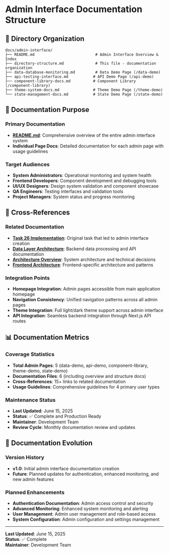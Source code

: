 # Admin Interface Documentation Structure

## 📁 **Directory Organization**

```
docs/admin-interface/
├── README.md                           # Admin Interface Overview & Index
├── directory-structure.md              # This file - documentation organization
├── data-database-monitoring.md         # Data Demo Page (/data-demo)
├── api-testing-interface.md           # API Demo Page (/api-demo)
├── component-library-docs.md          # Component Library (/component-library)
├── theme-system-docs.md               # Theme Demo Page (/theme-demo)
└── state-management-docs.md           # State Demo Page (/state-demo)
```

## 🎯 **Documentation Purpose**

### **Primary Documentation**
- **[README.md](./README.md)**: Comprehensive overview of the entire admin interface system
- **Individual Page Docs**: Detailed documentation for each admin page with usage guidelines

### **Target Audiences**
- **System Administrators**: Operational monitoring and system health
- **Frontend Developers**: Component development and debugging tools
- **UI/UX Designers**: Design system validation and component showcase
- **QA Engineers**: Testing interfaces and validation tools
- **Project Managers**: System status and progress monitoring

## 🔗 **Cross-References**

### **Related Documentation**
- **[Task 26 Implementation](../implementation/task-26-bga-data-processing-summary.md)**: Original task that led to admin interface creation
- **[Data Layer Architecture](../data-layer/bga-data-processing.md)**: Backend data processing and API documentation
- **[Architecture Overview](../architecture-overview.md)**: System architecture and technical decisions
- **[Frontend Architecture](../frontend/)**: Frontend-specific architecture and patterns

### **Integration Points**
- **Homepage Integration**: Admin pages accessible from main application homepage
- **Navigation Consistency**: Unified navigation patterns across all admin pages
- **Theme Integration**: Full light/dark theme support across admin interface
- **API Integration**: Seamless backend integration through Next.js API routes

## 📊 **Documentation Metrics**

### **Coverage Statistics**
- **Total Admin Pages**: 5 (data-demo, api-demo, component-library, theme-demo, state-demo)
- **Documentation Files**: 6 (including overview and structure docs)
- **Cross-References**: 15+ links to related documentation
- **Usage Guidelines**: Comprehensive guidelines for 4 primary user types

### **Maintenance Status**
- **Last Updated**: June 15, 2025
- **Status**: ✅ Complete and Production Ready
- **Maintainer**: Development Team
- **Review Cycle**: Monthly documentation review and updates

## 🔄 **Documentation Evolution**

### **Version History**
- **v1.0**: Initial admin interface documentation creation
- **Future**: Planned updates for authentication, enhanced monitoring, and new admin features

### **Planned Enhancements**
- **Authentication Documentation**: Admin access control and security
- **Advanced Monitoring**: Enhanced system monitoring and alerting
- **User Management**: Admin user management and role-based access
- **System Configuration**: Admin configuration and settings management

---

**Last Updated**: June 15, 2025  
**Status**: ✅ Complete  
**Maintainer**: Development Team 
